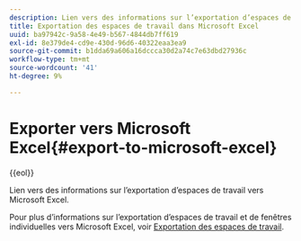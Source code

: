 ```yaml
---
description: Lien vers des informations sur l’exportation d’espaces de travail vers Microsoft Excel.
title: Exportation des espaces de travail dans Microsoft Excel
uuid: ba97942c-9a58-4e49-b567-4844db7ff619
exl-id: 8e379de4-cd9e-430d-96d6-40322eaa3ea9
source-git-commit: b1dda69a606a16dccca30d2a74c7e63dbd27936c
workflow-type: tm+mt
source-wordcount: '41'
ht-degree: 9%

---
```


# Exporter vers Microsoft Excel{#export-to-microsoft-excel}

{{eol}}

Lien vers des informations sur l’exportation d’espaces de travail vers Microsoft Excel.

Pour plus d’informations sur l’exportation d’espaces de travail et de fenêtres individuelles vers Microsoft Excel, voir [Exportation des espaces de travail](../../../../home/c-get-started/c-work-worksp/c-ex-wksp.md#concept-27e4457bd14b43f198071e38d85d6d2f).
